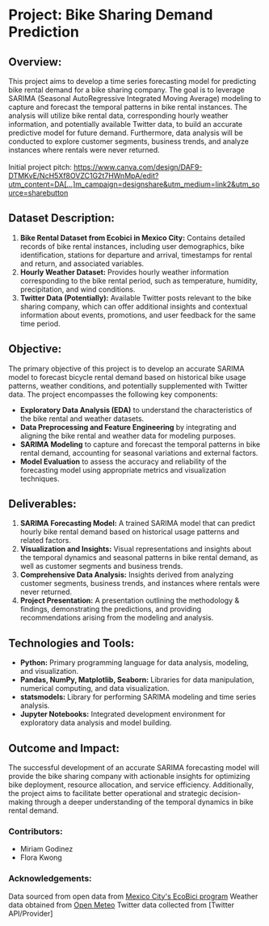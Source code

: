 # Project: Bike Sharing Demand Prediction

## Overview:
This project aims to develop a time series forecasting model for predicting bike rental demand for a bike sharing company. The goal is to leverage SARIMA (Seasonal AutoRegressive Integrated Moving Average) modeling to capture and forecast the temporal patterns in bike rental instances. The analysis will utilize bike rental data, corresponding hourly weather information, and potentially available Twitter data, to build an accurate predictive model for future demand. Furthermore, data analysis will be conducted to explore customer segments, business trends, and analyze instances where rentals were never returned.<br>
<br>
Initial project pitch: https://www.canva.com/design/DAF9-DTMKvE/NcH5Xf8OVZC1G2t7HWnMpA/edit?utm_content=DA[…]m_campaign=designshare&utm_medium=link2&utm_source=sharebutton<br>

## Dataset Description:
1. <b>Bike Rental Dataset from Ecobici in Mexico City:</b> Contains detailed records of bike rental instances, including user demographics, bike identification, stations for departure and arrival, timestamps for rental and return, and associated variables.
2. <b>Hourly Weather Dataset:</b> Provides hourly weather information corresponding to the bike rental period, such as temperature, humidity, precipitation, and wind conditions.
3. <b>Twitter Data (Potentially):</b> Available Twitter posts relevant to the bike sharing company, which can offer additional insights and contextual information about events, promotions, and user feedback for the same time period.

## Objective:
The primary objective of this project is to develop an accurate SARIMA model to forecast bicycle rental demand based on historical bike usage patterns, weather conditions, and potentially supplemented with Twitter data. The project encompasses the following key components:
- <b>Exploratory Data Analysis (EDA)</b> to understand the characteristics of the bike rental and weather datasets.
- <b>Data Preprocessing and Feature Engineering</b> by integrating and aligning the bike rental and weather data for modeling purposes.
- <b>SARIMA Modeling</b> to capture and forecast the temporal patterns in bike rental demand, accounting for seasonal variations and external factors.
- <b>Model Evaluation</b> to assess the accuracy and reliability of the forecasting model using appropriate metrics and visualization techniques.

## Deliverables:
1. <b>SARIMA Forecasting Model:</b> A trained SARIMA model that can predict hourly bike rental demand based on historical usage patterns and related factors.
2. <b>Visualization and Insights:</b> Visual representations and insights about the temporal dynamics and seasonal patterns in bike rental demand, as well as customer segments and business trends.
3. <b>Comprehensive Data Analysis:</b> Insights derived from analyzing customer segments, business trends, and instances where rentals were never returned.
4. <b>Project Presentation:</b> A presentation outlining the methodology & findings, demonstrating the predictions, and providing recommendations arising from the modeling and analysis.

## Technologies and Tools:
- <b>Python:</b> Primary programming language for data analysis, modeling, and visualization.
- <b>Pandas, NumPy, Matplotlib, Seaborn:</b> Libraries for data manipulation, numerical computing, and data visualization.
- <b>statsmodels:</b> Library for performing SARIMA modeling and time series analysis.
- <b>Jupyter Notebooks:</b> Integrated development environment for exploratory data analysis and model building.

## Outcome and Impact:
The successful development of an accurate SARIMA forecasting model will provide the bike sharing company with actionable insights for optimizing bike deployment, resource allocation, and service efficiency. Additionally, the project aims to facilitate better operational and strategic decision-making through a deeper understanding of the temporal dynamics in bike rental demand.

### Contributors:
 - Miriam Godinez
 - Flora Kwong

### Acknowledgements:
Data sourced from open data from [Mexico City's EcoBici program](https://www.kaggle.com/datasets/fernandonuez/ecobici-ciudad-de-mexico-julio-2019-a-junio-2021?resource=download)
Weather data obtained from [Open Meteo](https://open-meteo.com/)
Twitter data collected from [Twitter API/Provider]
